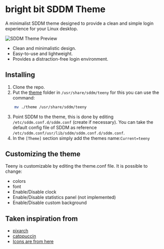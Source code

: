 # bright bit SDDM Theme

A minimalist SDDM theme designed to provide a clean and simple login experience for your Linux desktop.

![SDDM Theme Preview](../screenshots/sddm.png)

- Clean and minimalistic design.
- Easy-to-use and lightweight.
- Provides a distraction-free login environment.

## Installing

1. Clone the repo.
2. Put the [theme](./theme) folder in `/usr/share/sddm/teeny` for this you can use the command:
```bash
	mv ./theme /usr/share/sddm/teeny
```
3. Point SDDM to the theme, this is done by editing `/etc/sddm.conf.d/sddm.conf` (create if necessary). You can take the default config file of SDDM as reference `/etc/sddm.conf/usr/lib/sddm/sddm.conf.d/sddm.conf`.
4. In the `[Theme]` section simply add the themes name:`Current=teeny`


## Customizing the theme
Teeny is customizable by editing the theme.conf file.
It is possible to change:
- colors
- font
- Enable/Disable clock
- Enable/Disable statistics panel (not implemented)
- Enable/Disable custom background

## Taken inspiration from

- [pixarch](https://github.com/heisenburgh/pixarch)
- [catppuccin](https://github.com/catppuccin/sddm)
- [Icons are from here](https://www.flaticon.com)
